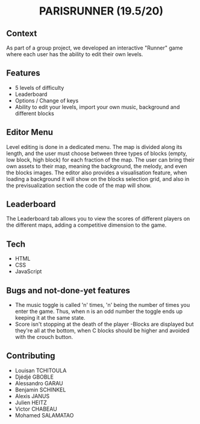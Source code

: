# <center>PARISRUNNER (19.5/20) </center>

## Context

As part of a group project, we developed an interactive "Runner" game where each user has the ability to edit their own levels.

## Features

- 5 levels of difficulty
- Leaderboard
- Options / Change of keys
- Ability to edit your levels, import your own music, background and different blocks

## Editor Menu

Level editing is done in a dedicated menu. The map is divided along its length, and the user must choose between three types of blocks (empty, low block, high block) for each fraction of the map. The user can bring their own assets to their map, meaning the background, the melody, and even the blocks images.
The editor also provides a visualisation feature, when loading a background it will show on the blocks selection grid, and also in the previsualization section the code of the map will show.

## Leaderboard

The Leaderboard tab allows you to view the scores of different players on the different maps, adding a competitive dimension to the game.

## Tech

- HTML
- CSS
- JavaScript

## Bugs and not-done-yet features

- The music toggle is called 'n' times, 'n' being the number of times you enter the game. Thus, when n is an odd number the toggle ends up keeping it at the same state.
- Score isn't stopping at the death of the player
-Blocks are displayed but they're all at the bottom, when C blocks should be higher and avoided with the crouch button.

## Contributing

- Louisan TCHITOULA
- Djédjé GBOBLE
- Alessandro GARAU
- Benjamin SCHINKEL
- Alexis JANUS
- Julien HEITZ
- Victor CHABEAU
- Mohamed SALAMATAO
